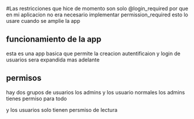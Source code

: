 #Las restricciones que hice de momento son solo @login_required por que en mi aplicacion no era necesario implementar permission_required esto 
 lo usare cuando se amplie la app

## funcionamiento de la app 
esta es una app basica que permite la creacion autentificaion y login de usuarios 
sera expandida mas adelante

## permisos
hay dos grupos de usuarios los admins y los usuario normales
los admins tienes permiso para todo

y los usuarios solo tienen persmiso de lectura 
